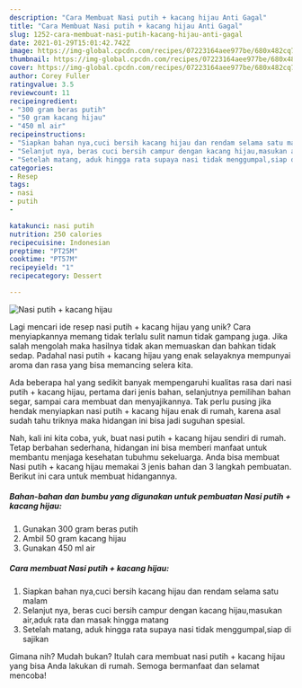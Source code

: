 ```yaml
---
description: "Cara Membuat Nasi putih + kacang hijau Anti Gagal"
title: "Cara Membuat Nasi putih + kacang hijau Anti Gagal"
slug: 1252-cara-membuat-nasi-putih-kacang-hijau-anti-gagal
date: 2021-01-29T15:01:42.742Z
image: https://img-global.cpcdn.com/recipes/07223164aee977be/680x482cq70/nasi-putih-kacang-hijau-foto-resep-utama.jpg
thumbnail: https://img-global.cpcdn.com/recipes/07223164aee977be/680x482cq70/nasi-putih-kacang-hijau-foto-resep-utama.jpg
cover: https://img-global.cpcdn.com/recipes/07223164aee977be/680x482cq70/nasi-putih-kacang-hijau-foto-resep-utama.jpg
author: Corey Fuller
ratingvalue: 3.5
reviewcount: 11
recipeingredient:
- "300 gram beras putih"
- "50 gram kacang hijau"
- "450 ml air"
recipeinstructions:
- "Siapkan bahan nya,cuci bersih kacang hijau dan rendam selama satu malam"
- "Selanjut nya, beras cuci bersih campur dengan kacang hijau,masukan air,aduk rata dan masak hingga matang"
- "Setelah matang, aduk hingga rata supaya nasi tidak menggumpal,siap di sajikan"
categories:
- Resep
tags:
- nasi
- putih
- 

katakunci: nasi putih  
nutrition: 250 calories
recipecuisine: Indonesian
preptime: "PT25M"
cooktime: "PT57M"
recipeyield: "1"
recipecategory: Dessert

---
```



![Nasi putih + kacang hijau](https://img-global.cpcdn.com/recipes/07223164aee977be/680x482cq70/nasi-putih-kacang-hijau-foto-resep-utama.jpg)

Lagi mencari ide resep nasi putih + kacang hijau yang unik? Cara menyiapkannya memang tidak terlalu sulit namun tidak gampang juga. Jika salah mengolah maka hasilnya tidak akan memuaskan dan bahkan tidak sedap. Padahal nasi putih + kacang hijau yang enak selayaknya mempunyai aroma dan rasa yang bisa memancing selera kita.

Ada beberapa hal yang sedikit banyak mempengaruhi kualitas rasa dari nasi putih + kacang hijau, pertama dari jenis bahan, selanjutnya pemilihan bahan segar, sampai cara membuat dan menyajikannya. Tak perlu pusing jika hendak menyiapkan nasi putih + kacang hijau enak di rumah, karena asal sudah tahu triknya maka hidangan ini bisa jadi suguhan spesial.




Nah, kali ini kita coba, yuk, buat nasi putih + kacang hijau sendiri di rumah. Tetap berbahan sederhana, hidangan ini bisa memberi manfaat untuk membantu menjaga kesehatan tubuhmu sekeluarga. Anda bisa membuat Nasi putih + kacang hijau memakai 3 jenis bahan dan 3 langkah pembuatan. Berikut ini cara untuk membuat hidangannya.

<!--inarticleads1-->

##### Bahan-bahan dan bumbu yang digunakan untuk pembuatan Nasi putih + kacang hijau:

1. Gunakan 300 gram beras putih
1. Ambil 50 gram kacang hijau
1. Gunakan 450 ml air




<!--inarticleads2-->

##### Cara membuat Nasi putih + kacang hijau:

1. Siapkan bahan nya,cuci bersih kacang hijau dan rendam selama satu malam
1. Selanjut nya, beras cuci bersih campur dengan kacang hijau,masukan air,aduk rata dan masak hingga matang
1. Setelah matang, aduk hingga rata supaya nasi tidak menggumpal,siap di sajikan




Gimana nih? Mudah bukan? Itulah cara membuat nasi putih + kacang hijau yang bisa Anda lakukan di rumah. Semoga bermanfaat dan selamat mencoba!
